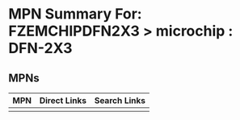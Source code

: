 



# MPN Summary For: FZEMCHIPDFN2X3 > microchip : DFN-2X3

## MPNs
  

|MPN|Direct Links|Search Links|
| :--- | :--- | :--- |
||||

